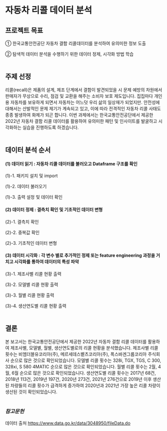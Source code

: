 # 자동차 리콜 데이터 분석

## 프로젝트 목표
   ① 한국교통안전공단 자동차 결함 리콜데이터를 분석하여 유의미한 정보 도출
   
   ② 탐색적 데이터 분석을 수행하기 위한 데이터 정제, 시각화 방법 학습
<br><br>

## 주제 선정

 리콜(recall)은 제품의 설계, 제조 단계에서 결함이 발견되었을 시 문제 예방의 차원에서 판매자가 무상으로 수리, 점검 및 교환을 해주는 소비자 보호 제도입니다. 집집마다 개인용 자동차를 보유하게 되면서 자동차는 어느덧 우리 삶의 일상재가 되었지만. 안전성에 대해서는 산발적인 문제 제기가 계속되고 있고, 이에 따라 전격적인 자동차 리콜 사태도 종종 발생하여 화제가 되곤 합니다.
 이번 과제에서는 한국교통안전공단에서 제공한 2022년 자동차 결함 리콜 데이터를 활용하여 유의미한 패턴 및 인사이트를 발굴하고 시각화하는 실습을 진행하도록 하겠습니다.
<Br><Br>

## 데이터 분석 순서

 #### (1) 데이터 읽기 : 자동차 리콜 데이터를 불러오고 Dataframe 구조를 확인

   (1)-1. 패키지 설치 및 import
   
   (1)-2. 데이터 불러오기
   
   (1)-3. 출력 설정 및 데이터 확인

 #### (2) 데이터 정제 : 결측치 확인 및 기초적인 데이터 변형

   (2)-1. 결측치 확인
   
   (2)-2. 중복값 확인
   
   (2)-3. 기초적인 데이터 변형

 #### (3) 데이터 시각화 : 각 변수 별로 추가적인 정제 또는 feature engineering 과정을 거치고 시각화를 통하여 데이터의 특성 파악

   (3)-1. 제조사별 리콜 현황 출력
   
   (3)-2. 모델별 리콜 현황 출력
   
   (3)-3. 월별 리콜 현황 출력
   
   (3)-4. 생산연도별 리콜 현황 출력
<br><br>

## 결론

 본 보고서는 한국교통안전공단에서 제공한 2022년 자동차 결함 리콜 데이터를 활용하여 제조사별, 모델별, 월별, 생산연도별로의 리콜 현황을 분석했습니다.
 제조사별 리콜 횟수는 비엠더블유코리아(주), 메르세데스벹츠코리아(주), 폭스바겐그룹코리아 주식회사 순으로 많은 것으로 확인되었습니다.
 모델별 리콜 횟수는 328i, TGX, TGS, C 300, 328xi, S 580 4MATIC 순으로 많은 것으로 확인되었습니다.
 월별 리콜 횟수는 2월, 4월, 6월 순으로 많은 것으로 확인되었습니다.
 생산연도별 리콜 횟수는 2017년 68건, 2018년 113건, 2019년 197건, 2020년 273건, 2021년 276건으로 2019년 이후 생산된 차량들의 리콜 횟수가 급격하게 증가하여 2020년과 2021년 가장 높은 리콜 차량이 생산된 것이 확인되었습니다.
<br><br>
 
 ### *참고문헌*

 데이터 출처 https://www.data.go.kr/data/3048950/fileData.do
